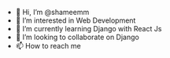 - 👋 Hi, I’m @shameemm
- 👀 I’m interested in Web Development
- 🌱 I’m currently learning Django with React Js
- 💞️ I’m looking to collaborate on Django
- 📫 How to reach me 

<!---
shameemm/shameemm is a ✨ special ✨ repository because its `README.md` (this file) appears on your GitHub profile.
You can click the Preview link to take a look at your changes.
--->
